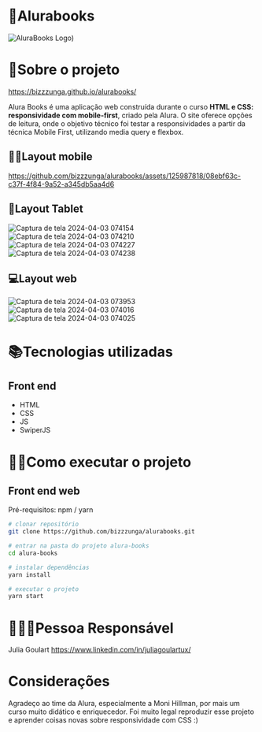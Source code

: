 # 📕Alurabooks

![AluraBooks Logo)](https://github.com/bizzzunga/alurabooks/assets/125987818/c5cb5357-c35a-4a54-9a92-41700aa50857) 

# 🔎Sobre o projeto

https://bizzzunga.github.io/alurabooks/

Alura Books é uma aplicação web construída durante o curso **HTML e CSS: responsividade com mobile-first**, criado pela Alura.
O site oferece opções de leitura, onde o objetivo técnico foi testar a responsividades a partir da técnica Mobile First, utilizando media query e flexbox.

## 🤳🏻Layout mobile
https://github.com/bizzzunga/alurabooks/assets/125987818/08ebf63c-c37f-4f84-9a52-a345db5aa4d6

## 📱Layout Tablet
![Captura de tela 2024-04-03 074154](https://github.com/bizzzunga/alurabooks/assets/125987818/3576306e-6ae7-49c6-8607-39e72fbeaec4)
![Captura de tela 2024-04-03 074210](https://github.com/bizzzunga/alurabooks/assets/125987818/1f0b5905-5f81-4faf-adbe-4d0b85afb6b0)
![Captura de tela 2024-04-03 074227](https://github.com/bizzzunga/alurabooks/assets/125987818/888c9f27-0daa-4649-b8c9-3742b436fae7)
![Captura de tela 2024-04-03 074238](https://github.com/bizzzunga/alurabooks/assets/125987818/d748f67c-841e-4227-bd36-bb388347f344)

## 💻Layout web
![Captura de tela 2024-04-03 073953](https://github.com/bizzzunga/alurabooks/assets/125987818/67fada78-fa85-495a-8cb9-ee3a1f8654a5)
![Captura de tela 2024-04-03 074016](https://github.com/bizzzunga/alurabooks/assets/125987818/b31c977f-8dbc-45cb-8466-ccd3dbfaa9dd)
![Captura de tela 2024-04-03 074025](https://github.com/bizzzunga/alurabooks/assets/125987818/640b3522-71ff-49a0-91a4-b8c182257526)

# 📚Tecnologias utilizadas
## Front end
- HTML
- CSS
- JS
- SwiperJS
  
# 🫰🏻Como executar o projeto
## Front end web
Pré-requisitos: npm / yarn

```bash
# clonar repositório
git clone https://github.com/bizzzunga/alurabooks.git

# entrar na pasta do projeto alura-books
cd alura-books

# instalar dependências
yarn install

# executar o projeto
yarn start
```

# 🙋🏻‍♀️Pessoa Responsável

Julia Goulart
https://www.linkedin.com/in/juliagoulartux/

# Considerações

Agradeço ao time da Alura, especialmente a Moni Hillman, por mais um curso muito didático e enriquecedor. Foi muito legal reproduzir esse projeto e aprender coisas novas sobre responsividade com CSS :) 
